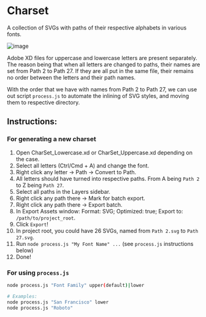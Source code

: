 # Charset

A collection of SVGs with paths of their respective alphabets in various fonts.

![image](https://i.snag.gy/ZsoQ2R.jpg)

Adobe XD files for uppercase and lowercase letters are present separately. The reason being that when all letters are changed to paths, their names are set from Path 2 to Path 27. If they are all put in the same file, their remains no order between the letters and their path names.

With the order that we have with names from Path 2 to Path 27, we can use out script `process.js` to automate the inlining of SVG styles, and moving them to respective directory.

## Instructions:
### For generating a new charset
1. Open CharSet_Lowercase.xd or CharSet_Uppercase.xd depending on the case.
2. Select all letters (Ctrl/Cmd + A) and change the font.
3. Right click any letter -> Path -> Convert to Path.
4. All letters should have turned into respective paths. From A being `Path 2` to Z being `Path 27`.
5. Select all paths in the Layers sidebar.
6. Right click any path there -> Mark for batch export.
7. Right click any path there -> Export batch.
8. In Export Assets window: Format: SVG; Optimized: true; Export to: `/path/to/project_root`.
9. Click `Export`!
10. In project root, you could have 26 SVGs, named from `Path 2.svg` to `Path 27.svg`.
11. Run `node process.js "My Font Name" ...` (see `process.js` instructions below)
12. Done!

### For using `process.js`
```sh
node process.js "Font Family" upper(default)|lower

# Examples:
node process.js "San Francisco" lower
node process.js "Roboto"
```